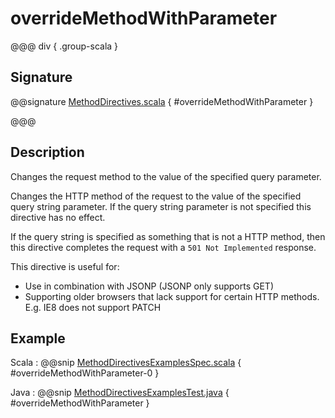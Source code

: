 # overrideMethodWithParameter

@@@ div { .group-scala }
## Signature

@@signature [MethodDirectives.scala](/akka-http/src/main/scala/akka/http/scaladsl/server/directives/MethodDirectives.scala) { #overrideMethodWithParameter }

@@@

## Description

Changes the request method to the value of the specified query parameter.

Changes the HTTP method of the request to the value of the specified query string parameter.
If the query string parameter is not specified this directive has no effect.

If the query string is specified as something that is not a HTTP method,
then this directive completes the request with a `501 Not Implemented` response.

This directive is useful for:

 * Use in combination with JSONP (JSONP only supports GET)
 * Supporting older browsers that lack support for certain HTTP methods. E.g. IE8 does not support PATCH

## Example

Scala
:  @@snip [MethodDirectivesExamplesSpec.scala]($test$/scala/docs/http/scaladsl/server/directives/MethodDirectivesExamplesSpec.scala) { #overrideMethodWithParameter-0 }

Java
:  @@snip [MethodDirectivesExamplesTest.java]($test$/java/docs/http/javadsl/server/directives/MethodDirectivesExamplesTest.java) { #overrideMethodWithParameter }
